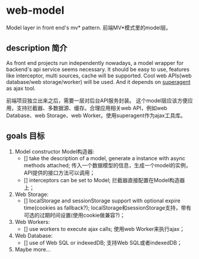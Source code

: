 # web-model
Model layer in front end's mv* pattern.
前端MV*模式里的model层。

## description 简介

As front end projects run independently nowadays, a model wrapper for backend's api service seems necessary.
It should be easy to use, features like interceptor, multi sources, cache will be supported. Cool web APIs(web database/web storage/worker) will be used. And it depends on [superagent](https://github.com/visionmedia/superagent) as ajax tool.

前端项目独立出来之后，需要一层对后台API服务封装。
这个model层应该方便应用，支持拦截器、多数据源、缓存。合理应用相关web API，例如web Database、web Storage、web Worker。使用superagent作为ajax工具库。

## goals 目标

1. Model constructor Model构造器: 
   - [] take the description of a model, generate a instance with async methods attached;
        传入一个数据模型的信息，生成一个model的实例，API提供的接口方法可以调用；
   - [] interceptors can be set to Model; 
        拦截器直接配置在Model构造器上；
2. Web Storage:
   - [] localStorage and sessionStorage support with optional expire time(cookies as fallback?);
        localStorage和sessionStorage支持，带有可选的过期时间设置(使用cookie做兼容?)；
3. Web Workers:
   - [] use workers to execute ajax calls;
        使用web Worker来执行ajax；
4. Web Database:
   - [] use of Web SQL or indexedDB;
        支持Web SQL或者indexedDB；
5. Maybe more...

